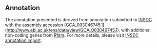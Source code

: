 
Annotation
----------

The annotation presented is derived from annotation submitted to
[INSDC](http://www.insdc.org) with the assembly accession [GCA\_003046745.1]
(http://www.ebi.ac.uk/ena/data/view/GCA_003046745.1),
with additional non-coding genes from
[Rfam](http://rfam.xfam.org/). For more details, please visit [INSDC
annotation import](http://ensemblgenomes.org/info/data/insdc_annotation).
